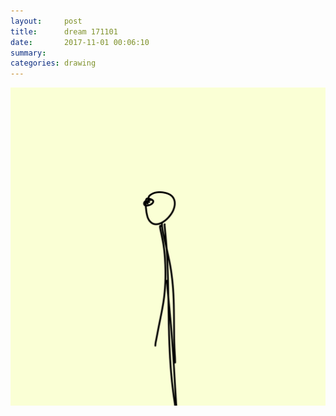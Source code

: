 ```yaml
---
layout:     post
title:      dream 171101
date:       2017-11-01 00:06:10
summary:    
categories: drawing
---
```

![dream 171101](/images/diary/dream-171101.png ".")
